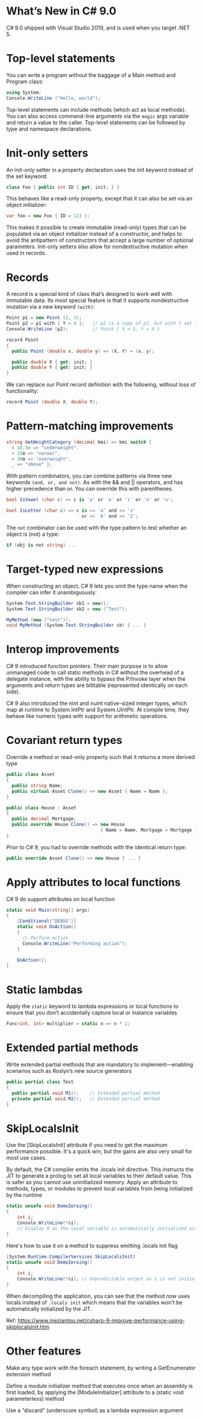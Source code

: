 # What’s New in C# 9.0

C# 9.0 shipped with Visual Studio 2019, and is used when you target .NET 5.

# Top-level statements

You can write a program without the baggage of a Main method and Program class:

```c#
using System;
Console.WriteLine ("Hello, world");
```

Top-level statements can include methods (which act as local methods). You can also access command-line arguments via the `magic` args variable and return a value to the caller. Top-level statements can be followed by type and namespace declarations.

# Init-only setters

An init-only setter in a property declaration uses the init keyword instead of the set keyword:

```c#
class Foo { public int ID { get; init; } }
```

This behaves like a read-only property, except that it can also be set via an object initializer:

```c#
var foo = new Foo { ID = 123 };
```

This makes it possible to create immutable (read-only) types that can be populated via an object initializer instead of a constructor, and helps to avoid the antipattern of constructors that accept a large number of optional parameters. Init-only setters also allow for nondestructive mutation when used in records.

# Records

A record is a special kind of class that’s designed to work well with immutable data. Its most special feature is that it supports nondestructive mutation via a new keyword `(with)`:

```c#
Point p1 = new Point (2, 3);
Point p2 = p1 with { Y = 4 };   // p2 is a copy of p1, but with Y set to 4
Console.WriteLine (p2);         // Point { X = 2, Y = 4 }

record Point
{
  public Point (double x, double y) => (X, Y) = (x, y);

  public double X { get; init; }
  public double Y { get; init; }
}
```

We can replace our Point record definition with the following, without loss of functionality:

```c#
record Point (double X, double Y);
```

# Pattern-matching improvements

```c#
string GetWeightCategory (decimal bmi) => bmi switch {
  < 18.5m => "underweight",
  < 25m => "normal",
  < 30m => "overweight",
  _ => "obese" };
```

With pattern combinators, you can combine patterns via three new keywords `(and, or, and not)`. As with the && and || operators, and has higher precedence than or. You can override this with parentheses.

```c#
bool IsVowel (char c) => c is 'a' or 'e' or 'i' or 'o' or 'u';

bool IsLetter (char c) => c is >= 'a' and <= 'z'
                            or >= 'A' and <= 'Z';
```

The `not` combinator can be used with the type pattern to test whether an object is (not) a type:

```c#
if (obj is not string) ...
```

# Target-typed new expressions

When constructing an object, C# 9 lets you omit the type name when the compiler can infer it unambiguously:

```c#
System.Text.StringBuilder sb1 = new();
System.Text.StringBuilder sb2 = new ("Test");

MyMethod (new ("test"));
void MyMethod (System.Text.StringBuilder sb) { ... }
```

# Interop improvements

C# 9 introduced function pointers. Their main purpose is to allow unmanaged code to call static methods in C# without the overhead of a delegate instance, with the ability to bypass the P/Invoke layer when the arguments and return types are blittable (represented identically on each side).

C# 9 also introduced the nint and nuint native-sized integer types, which map at runtime to System.IntPtr and System.UIntPtr. At compile time, they behave like numeric types with support for arithmetic operations.

# Covariant return types

Override a method or read-only property such that it returns a more derived type

```c#
public class Asset
{
  public string Name;
  public virtual Asset Clone() => new Asset { Name = Name };
}

public class House : Asset
{
  public decimal Mortgage;
  public override House Clone() => new House
                                   { Name = Name, Mortgage = Mortgage };
}
```

Prior to C# 9, you had to override methods with the identical return type:

```c#
public override Asset Clone() => new House { ... }
```

# Apply attributes to local functions

C# 9 do support attributes on local function

```c#
static void Main(string[] args)
{
    [Conditional("DEBUG")]
    static void DoAction()
    {
      // Perform action
      Console.WriteLine("Performing action");
    }

    DoAction();
}
```

# Static lambdas
Apply the `static` keyword to lambda expressions or local functions to ensure that you don’t accidentally capture local or instance variables
```c#
Func<int, int> multiplier = static n => n * 2;
```
# Extended partial methods
Write extended partial methods that are mandatory to implement—enabling scenarios such as Roslyn’s new source generators 

```c#
public partial class Test
{
  public partial void M1();    // Extended partial method
  private partial void M2();   // Extended partial method
}
```

# SkipLocalsInit
Use the [SkipLocalsInit] attribute if you need to get the maximum performance possible. It's a quick win, but the gains are also very small for most use cases.

By default, the C# compiler emits the .locals init directive. This instructs the JIT to generate a prolog to set all local variables to their default value. This is safer as you cannot use uninitialized memory.
Apply an attribute to methods, types, or modules to prevent local variables from being initialized by the runtime
```c#
static unsafe void DemoZeroing()
{
    int i;
    Console.WriteLine(*&i);
    // Display 0 as the local variable is automatically initialized with the default value
}
```
Here's how to use it on a method to suppress emitting .locals init flag
```c#
[System.Runtime.CompilerServices.SkipLocalsInit]
static unsafe void DemoZeroing()
{
    int i;
    Console.WriteLine(*&i); // Unpredictable output as i is not initialized
}
```
When decompiling the application, you can see that the method now uses locals instead of `.locals init` which means that the variables won't be automatically initialized by the JIT.

Ref: https://www.meziantou.net/csharp-9-improve-performance-using-skiplocalsinit.htm

# Other features
Make any type work with the foreach statement, by writing a GetEnumerator extension method

Define a module initializer method that executes once when an assembly is first loaded, by applying the [ModuleInitializer] attribute to a (static void parameterless) method

Use a “discard” (underscore symbol) as a lambda expression argument